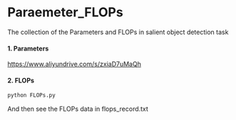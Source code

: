 # Paraemeter_FLOPs
The collection of the Parameters and FLOPs in salient object detection task

#### 1. Parameters

https://www.aliyundrive.com/s/zxiaD7uMaQh

#### 2. FLOPs

```python
python FLOPs.py
```

And then see the FLOPs data in flops_record.txt
